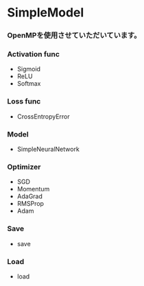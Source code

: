 # SimpleModel
### OpenMPを使用させていただいています。

### Activation func
- Sigmoid
- ReLU
- Softmax

### Loss func
- CrossEntropyError

### Model
- SimpleNeuralNetwork

### Optimizer
- SGD
- Momentum
- AdaGrad
- RMSProp
- Adam

### Save
- save

### Load
- load
